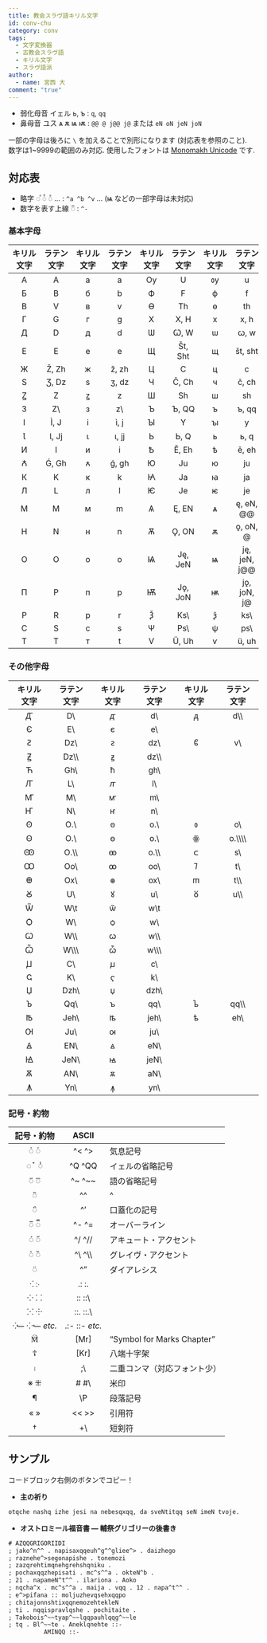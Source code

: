 ```yaml
---
title: 教会スラヴ語キリル文字
id: conv-chu
category: conv
tags:
  - 文字変換器
  - 古教会スラヴ語
  - キリル文字
  - スラヴ語派
author:
  - name: 宮西 大
comment: "true"
---
```

- 弱化母音 イェル <span cyrs>ь, ъ</span> : `q`, `qq`
- 鼻母音 ユス <span cyrs>ѧ ѫ ѩ ѭ</span> : `@@ @ j@@ j@` または `eN oN jeN joN`

一部の字母は後ろに `\` を加えることで別形になります (対応表を参照のこと).  
数字は1~9999の範囲のみ対応. 使用したフォントは [Monomakh Unicode](https://sci.ponomar.net/) です.

<HLConverter src="/conv/chu.tsv" fontRight="Monomakh Unicode" />

## 対応表

- 略字 <span cyrs>◌ⷶ  ◌ⷠ ◌ⷡ</span> ... : `^a ^b ^v` ... (<span cyrs>ѩ</span> などの一部字母は未対応)
- 数字を表す上線 <span cyrs>◌̅</span> : `^-`

### 基本字母

|キ⁠リ⁠ル文⁠字|ラ⁠テ⁠ン文⁠字|キ⁠リ⁠ル文⁠字|ラ⁠テ⁠ン文⁠字|キ⁠リ⁠ル文⁠字|ラ⁠テ⁠ン文⁠字|キ⁠リ⁠ル文⁠字|ラ⁠テ⁠ン文⁠字|
|:----:|:----:|:----:|:----:|:----:|:----:|:----:|:----:|
|<span cyrs>А</span>|A|<span cyrs>а</span>|a|<span cyrs>Оу</span>|U|<span cyrs>ᲂу</span>|u|
|<span cyrs>Б</span>|B|<span cyrs>б</span>|b|<span cyrs>Ф</span>|F|<span cyrs>ф</span>|f|
|<span cyrs>В</span>|V|<span cyrs>в</span>|v|<span cyrs>Ѳ</span>|Th|<span cyrs>ѳ</span>|th|
|<span cyrs>Г</span>|G|<span cyrs>г</span>|g|<span cyrs>Х</span>|X, H|<span cyrs>х</span>|x, h|
|<span cyrs>Д</span>|D|<span cyrs>д</span>|d|<span cyrs>Ѡ</span>|Ꞷ, W|<span cyrs>ѡ</span>|ꞷ, w|
|<span cyrs>Е</span>|E|<span cyrs>е</span>|e|<span cyrs>Щ</span>|Št, Sht|<span cyrs>щ</span>|št, sht|
|<span cyrs>Ж</span>|Ž, Zh|<span cyrs>ж</span>|ž, zh|<span cyrs>Ц</span>|C|<span cyrs>ц</span>|c|
|<span cyrs>Ѕ</span>|Ʒ, Dz|<span cyrs>ѕ</span>|ʒ, dz|<span cyrs>Ч</span>|Č, Ch|<span cyrs>ч</span>|č, ch|
|<span cyrs>Ꙁ</span>|Z|<span cyrs>ꙁ</span>|z|<span cyrs>Ш</span>|Sh|<span cyrs>ш</span>|sh|
|<span cyrs>З</span>|Z\\ |<span cyrs>з</span>|z\\ |<span cyrs>Ъ</span>|Ъ, QQ|<span cyrs>ъ</span>|ъ, qq|
|<span cyrs>І</span>|Ì, J|<span cyrs>і</span>|ì, j|<span cyrs>Ꙑ</span>|Y|<span cyrs>ꙑ</span>|y|
|<span cyrs>Ꙇ</span>|Ɩ, Jj|<span cyrs>ꙇ</span>|ɩ, jj|<span cyrs>Ь</span>|Ь, Q|<span cyrs>ь</span>|ь, q|
|<span cyrs>И</span>|I|<span cyrs>и</span>|i|<span cyrs>Ѣ</span>|Ě, Eh|<span cyrs>ѣ</span>|ě, eh|
|<span cyrs>Ꙉ</span>|Ǵ, Gh|<span cyrs>ꙉ</span>|ǵ, gh|<span cyrs>Ю</span>|Ju|<span cyrs>ю</span>|ju|
|<span cyrs>К</span>|K|<span cyrs>к</span>|k|<span cyrs>Ꙗ</span>|Ja|<span cyrs>ꙗ</span>|ja|
|<span cyrs>Л</span>|L|<span cyrs>л</span>|l|<span cyrs>Ѥ</span>|Je|<span cyrs>ѥ</span>|je|
|<span cyrs>М</span>|M|<span cyrs>м</span>|m|<span cyrs>Ѧ</span>|Ę, EN|<span cyrs>ѧ</span>|ę, eN, @@|
|<span cyrs>Н</span>|N|<span cyrs>н</span>|n|<span cyrs>Ѫ</span>|Ǫ, ON|<span cyrs>ѫ</span>|ǫ, oN, @|
|<span cyrs>О</span>|O|<span cyrs>о</span>|o|<span cyrs>Ѩ</span>|Ję, JeN|<span cyrs>ѩ</span>|ję, jeN, j@@|
|<span cyrs>П</span>|P|<span cyrs>п</span>|p|<span cyrs>Ѭ</span>|Jǫ, JoN|<span cyrs>ѭ</span>|jǫ, joN, j@|
|<span cyrs>Р</span>|R|<span cyrs>р</span>|r|<span cyrs>Ѯ</span>|Ks\\ |<span cyrs>ѯ</span>|ks\\ |
|<span cyrs>С</span>|S|<span cyrs>с</span>|s|<span cyrs>Ѱ</span>|Ps\\ |<span cyrs>ѱ</span>|ps\\ |
|<span cyrs>Т</span>|T|<span cyrs>т</span>|t|<span cyrs>Ѵ</span>|Ü, Uh|<span cyrs>ѵ</span>|ü, uh|

### その他字母

|キ⁠リ⁠ル文⁠字|ラ⁠テ⁠ン文⁠字|キ⁠リ⁠ル文⁠字|ラ⁠テ⁠ン文⁠字|キ⁠リ⁠ル文⁠字|ラ⁠テ⁠ン文⁠字|
|:---:|:---:|:---:|:---:|:---:|:---:|
|<span cyrs>Ꙣ</span>|D\\ |<span cyrs>ꙣ</span>|d\\ |<span cyrs>ᲁ</span>|d\\\\ |
|<span cyrs>Є</span>|E\\ |<span cyrs>є</span>|e\\ | | |
|<span cyrs>Ꙅ</span>|Dz\\ |<span cyrs>ꙅ</span>|dz\\ |<span cyrs>ᲀ</span>|v\\ |
|<span cyrs>Ꙃ</span>|Dz\\\\ |<span cyrs>ꙃ</span>|dz\\\\ | | |
|<span cyrs>Ћ</span>|Gh\\ |<span cyrs>ћ</span>|gh\\ | | |
|<span cyrs>Ꙥ</span>|L\\ |<span cyrs>ꙥ</span>|l\\ | | |
|<span cyrs>Ꙧ</span>|M\\ |<span cyrs>ꙧ</span>|m\\ | | |
|<span cyrs>Ҥ</span>|N\\ |<span cyrs>ҥ</span>|n\\ | | |
|<span cyrs>Ꙩ</span>|O.\\ |<span cyrs>ꙩ</span>|o.\\ |<span cyrs>ᲂ</span>|o\\ |
|<span cyrs>Ꙫ</span>|O.\\ |<span cyrs>ꙫ</span>|o.\\ |<span cyrs>ꙮ</span>|o.\\\\\\\\ |
|<span cyrs>Ꙭ</span>|O.\\\\ |<span cyrs>ꙭ</span>|o.\\\\ |<span cyrs>ᲃ</span>|s\\ |
|<span cyrs>Ꚙ</span>|Oo\\ |<span cyrs>ꚙ</span>|oo\\ |<span cyrs>ᲄ</span>|t\\ |
|<span cyrs>Ꚛ</span>|Ox\\ |<span cyrs>ꚛ</span>|ox\\ |<span cyrs>ᲅ</span>|t\\\\ |
|<span cyrs>Ꙋ</span>|U\\ |<span cyrs>ꙋ</span>|u\\ |<span cyrs>ᲈ</span>|u\\\\ |
|<span cyrs>Ѿ</span>|W\\t|<span cyrs>ѿ</span>|w\\t| | |
|<span cyrs>Ѻ</span>|W\\ |<span cyrs>ѻ</span>|w\\ | | |
|<span cyrs>Ꙍ</span>|W\\\\ |<span cyrs>ꙍ</span>|w\\\\ | | |
|<span cyrs>Ѽ</span>|W\\\\\\ |<span cyrs>ѽ</span>|w\\\\\\ | | |
|<span cyrs>Ꙡ</span>|C\\ |<span cyrs>ꙡ</span>|c\\ | | |
|<span cyrs>Ҁ</span>|K\\ |<span cyrs>ҁ</span>|k\\ | | |
|<span cyrs>Џ</span>|Dzh\\ |<span cyrs>џ</span>|dzh\\ | | |
|<span cyrs>Ꙏ</span>|Qq\\ |<span cyrs>ꙏ</span>|qq\\ |<span cyrs>ᲆ</span>|qq\\\\ |
|<span cyrs>Ꙓ</span>|Jeh\\ |<span cyrs>ꙓ</span>|jeh\\ |<span cyrs>ᲇ</span>|eh\\ |
|<span cyrs>Ꙕ</span>|Ju\\ |<span cyrs>ꙕ</span>|ju\\ | | |
|<span cyrs>Ꙙ</span>|EN\\ |<span cyrs>ꙙ</span>|eN\\ | | |
|<span cyrs>Ꙝ</span>|JeN\\ |<span cyrs>ꙝ</span>|jeN\\ | | |
|<span cyrs>Ꙛ</span>|AN\\ |<span cyrs>ꙛ</span>|aN\\ | | |
|<span cyrs>Ꙟ</span>|Yn\\ |<span cyrs>ꙟ</span>|yn\\ | | |

### 記号・約物

|記号・約物|ASCII| |
|:---:|:---:|:---|
|<span cyrs>◌҅ ◌҆</span>|^< ^>|気息記号|
|<span cyrs>◌ꙿ ◌̾</span>|^Q ^QQ|イェルの省略記号|
|<span cyrs>◌҃ ◌꙯</span>|^~ ^~~|語の省略記号|
|<span cyrs>◌҇</span>|^^|^|
|<span cyrs>◌҄</span>|^’|口蓋化の記号|
|<span cyrs>◌̅ ◌̿</span>|^- ^=|オーバーライン|
|<span cyrs>◌́ ◌̋</span>|^/ ^//|アキュート・アクセント|
|<span cyrs>◌̀ ◌̏</span>|^\ ^\\\\ |グレイヴ・アクセント|
|<span cyrs>◌̈</span>|^”|ダイアレシス|
|<span cyrs>⁖ ჻</span>|.: :.| |
|<span cyrs>⁘ ⸬</span>|:: ::\\ | |
|<span cyrs>⁙ ⸭</span>|::. ::.\\ | |
|<span cyrs>⁖⹃ ⁘⹃</span> *etc.*|.:- ::- *etc.*| |
|<span cyrs>🕅</span>|[Mr]|“Symbol for Marks Chapter”|
|<span cyrs>☦</span>|[Kr]|八端十字架|
|<span cyrs>⹉</span>|;\\ |二重コンマ（対応フォント少）|
|<span cyrs>※ ⁜</span>|# #\\ |米印|
|<span cyrs>¶</span>|\\P|段落記号|
|<span cyrs>« »</span>|<< >>|引用符|
|<span cyrs>†</span>|+\\ |短剣符|

## サンプル

コードブロック右側のボタンでコピー！

- **主の祈り**

```txt
otqche nashq izhe jesi na nebesqxqq, da sveNtitqq seN imeN tvoje.
```

- **オストロミール福音書 ― 輔祭グリゴリーの後書き**  

```txt
# AZQQGRIGORIIDI
; jako^n^^ . napisaxqqeuh^g^^gliee^> . daizhego
; raznehe^>segonapishe . tonemozi
; zazqrehtimqnehgrehshqniku .
; pochaxqqzhepisati . mc^s^^a . okteN^b .
; 21 . napameN^t^^ . ilariona . Aoko
; nqcha^x . mc^s^^a . maija . vqq . 12 . napa^t^^ .
; e^>pifana :: moljuzhevqsehxqqpo
; chitajonnshtixqqnemozehtekleN
; ti . nqqispravlqshe . pochitaite .
; Takobois^~~tyap^~~lqqpauhlqqg^~~le
; tq . Bl^~~te . Aneklqnehte ::-
          AMINQQ ::-
```
